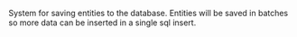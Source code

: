 System for saving entities to the database.
Entities will be saved in batches so more data can be inserted in a single sql insert.